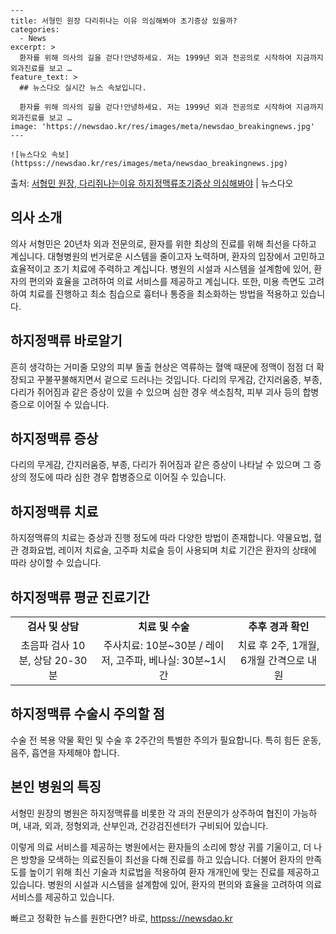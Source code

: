     ---
    title: 서형민 원장 다리쥐나는 이유 의심해봐야 초기증상 있을까?
    categories:
      - News
    excerpt: >
      환자를 위해 의사의 길을 걷다!안녕하세요. 저는 1999년 외과 전공의로 시작하여 지금까지 외과진료를 보고 …
    feature_text: >
      ## 뉴스다오 실시간 뉴스 속보입니다.
    
      환자를 위해 의사의 길을 걷다!안녕하세요. 저는 1999년 외과 전공의로 시작하여 지금까지 외과진료를 보고 …
    image: 'https://newsdao.kr/res/images/meta/newsdao_breakingnews.jpg'
    ---
    
    ![뉴스다오 속보](httpss://newsdao.kr/res/images/meta/newsdao_breakingnews.jpg)

<p>출처: <a href="httpss://newsdao.kr/3083" rel="dofollow">서형민 원장, 다리쥐나는이유 하지정맥류초기증상 의심해봐야</a> | 뉴스다오</p>

<h2 data-ke-size="size26">의사 소개</h2>
의사 서형민은 20년차 외과 전문의로, 환자를 위한 최상의 진료를 위해 최선을 다하고 계십니다. 대형병원의 번거로운 시스템을 줄이고자 노력하며, 환자의 입장에서 고민하고 효율적이고 조기 치료에 주력하고 계십니다. 병원의 시설과 시스템을 설계함에 있어, 환자의 편의와 효율을 고려하여 의료 서비스를 제공하고 계십니다. 또한, 미용 측면도 고려하여 치료를 진행하고 최소 침습으로 흉터나 통증을 최소화하는 방법을 적용하고 있습니다.

<h2 data-ke-size="size26">하지정맥류 바로알기</h2>
<p data-ke-size="size16">흔히 생각하는 거미줄 모양의 피부 돌출 현상은 역류하는 혈액 때문에 정맥이 점점 더 확장되고 꾸불꾸불해지면서 겉으로 드러나는 것입니다. 다리의 무게감, 간지러움증, 부종, 다리가 쥐어짐과 같은 증상이 있을 수 있으며 심한 경우 색소침착, 피부 괴사 등의 합병증으로 이어질 수 있습니다.</p>

<h2 data-ke-size="size26">하지정맥류 증상</h2>
<p data-ke-size="size16">다리의 무게감, 간지러움증, 부종, 다리가 쥐어짐과 같은 증상이 나타날 수 있으며 그 증상의 정도에 따라 심한 경우 합병증으로 이어질 수 있습니다.</p>

<h2 data-ke-size="size26">하지정맥류 치료</h2>
<p data-ke-size="size16">하지정맥류의 치료는 증상과 진행 정도에 따라 다양한 방법이 존재합니다. 약물요법, 혈관 경화요법, 레이저 치료술, 고주파 치료술 등이 사용되며 치료 기간은 환자의 상태에 따라 상이할 수 있습니다.</p>

<h2 data-ke-size="size26">하지정맥류 평균 진료기간</h2>
<table>
	<tr>
		<td style="text-align: center; height: 17px;"><b>검사 및 상담</b></td>
		<td style="text-align: center; height: 17px;"><b>치료 및 수술</b></td>
		<td style="text-align: center; height: 17px;"><b>추후 경과 확인</b></td>
	</tr>
	<tr>
		<td style="text-align: center; height: 17px;">초음파 검사 10분, 상담 20-30분</td>
		<td style="text-align: center; height: 17px;">주사치료: 10분~30분 / 레이저, 고주파, 베나실: 30분~1시간</td>
		<td style="text-align: center; height: 17px;">치료 후 2주, 1개월, 6개월 간격으로 내원</td>
	</tr>
</table>

<h2 data-ke-size="size26">하지정맥류 수술시 주의할 점</h2>
<p data-ke-size="size16">수술 전 복용 약물 확인 및 수술 후 2주간의 특별한 주의가 필요합니다. 특히 힘든 운동, 음주, 흡연을 자제해야 합니다.</p>

<h2 data-ke-size="size26">본인 병원의 특징</h2>
<p data-ke-size="size16">서형민 원장의 병원은 하지정맥류를 비롯한 각 과의 전문의가 상주하여 협진이 가능하며, 내과, 외과, 정형외과, 산부인과, 건강검진센터가 구비되어 있습니다.</p>

이렇게 의료 서비스를 제공하는 병원에서는 환자들의 소리에 항상 귀를 기울이고, 더 나은 방향을 모색하는 의료진들이 최선을 다해 진료를 하고 있습니다. 더불어 환자의 만족도를 높이기 위해 최신 기술과 치료법을 적용하여 환자 개개인에 맞는 진료를 제공하고 있습니다. 
병원의 시설과 시스템을 설계함에 있어, 환자의 편의와 효율을 고려하여 의료 서비스를 제공하고 있습니다. 

빠르고 정확한 뉴스를 원한다면? 바로, <a href="httpss://newsdao.kr" rel="dofollow">httpss://newsdao.kr</a>


    
